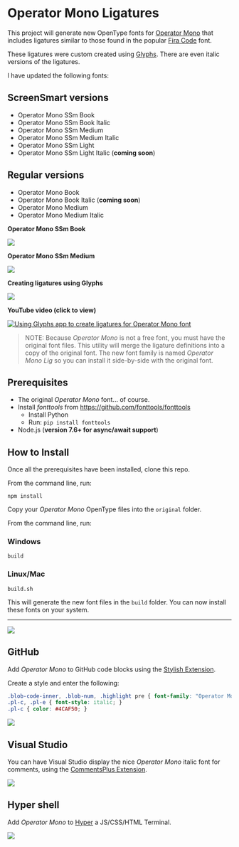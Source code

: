 # Operator Mono Ligatures

This project will generate new OpenType fonts for [Operator Mono](https://www.typography.com/fonts/operator/styles/) that includes ligatures similar to
those found in the popular [Fira Code](https://github.com/tonsky/FiraCode) font.

These ligatures were custom created using [Glyphs](https://glyphsapp.com/). 
There are even italic versions of the ligatures. 

I have updated the following fonts:

## ScreenSmart versions
* Operator Mono SSm Book
* Operator Mono SSm Book Italic
* Operator Mono SSm Medium
* Operator Mono SSm Medium Italic
* Operator Mono SSm Light
* Operator Mono SSm Light Italic (**coming soon**)

## Regular versions
* Operator Mono Book
* Operator Mono Book Italic (**coming soon**)
* Operator Mono Medium
* Operator Mono Medium Italic

**Operator Mono SSm Book**

<img src="./images/operator-mono-ssm-book.png" />

**Operator Mono SSm Medium**

<img src="./images/operator-mono-ssm-medium.png" />

**Creating ligatures using Glyphs**

<img src="./images/glyphs-screenshot.png" />

**YouTube video (click to view)**

[![Using Glyphs app to create ligatures for Operator Mono font](https://img.youtube.com/vi/ttI3W5Dh54E/0.jpg)](https://youtu.be/ttI3W5Dh54E)

>NOTE: Because *Operator Mono* is not a free font, you must have the original font files. This utility 
will merge the ligature definitions into a copy of the original font. The new font family is named *Operator Mono Lig* so you can install it side-by-side with the original font.

## Prerequisites
* The original *Operator Mono* font... of course.
* Install *fonttools* from https://github.com/fonttools/fonttools
  * Install Python
  * Run: `pip install fonttools`
* Node.js (**version 7.6+ for async/await support**)

## How to Install

Once all the prerequisites have been installed, clone this repo.

From the command line, run:

```
npm install
```

Copy your *Operator Mono* OpenType files into the `original` folder.

From the command line, run:

### Windows

```
build
```

### Linux/Mac

```
build.sh
```

This will generate the new font files in the `build` folder. You can now install these fonts on your system.

---

<img src="./images/OperatorMonoAllTheThings.png" />

## GitHub
Add *Operator Mono* to GitHub code blocks using the [Stylish Extension](https://chrome.google.com/webstore/detail/stylish-custom-themes-for/fjnbnpbmkenffdnngjfgmeleoegfcffe?hl=en).

Create a style and enter the following:

```css
.blob-code-inner, .blob-num, .highlight pre { font-family: "Operator Mono Lig" !important; font-size: 16px !important; }
.pl-c, .pl-e { font-style: italic; }
.pl-c { color: #4CAF50; }
```
<img src="./images/github-operatormono.png" />

## Visual Studio

You can have Visual Studio display the nice *Operator Mono* italic font for comments, using the [CommentsPlus Extension](https://marketplace.visualstudio.com/items?itemName=mhoumann.CommentsPlus).

<img src="./images/vsoperatormono.png" />

## Hyper shell

Add *Operator Mono* to [Hyper](https://hyper.is/) a JS/CSS/HTML Terminal.

<img src="./images/hyper terminal.png" />
